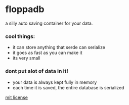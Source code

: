 # floppadb
a silly auto saving container for your data.

### cool things:
- it can store anything that serde can serialize
- it goes as fast as you can make it
- its very small

### dont put alot of data in it!
- your data is always kept fully in memory
- each time it is saved, the entire database is serialized

[mit license](license.md)
